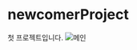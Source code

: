 # newcomerProject
첫 프로젝트입니다.
![메인](https://user-images.githubusercontent.com/93465221/139622817-add27a21-f3aa-41d7-846c-397bc0954cbc.png)
